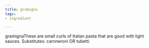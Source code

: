 ```yaml
---
title: gramigna
tags:
- ingredient

---
```

gramignaThese are small curls of Italian pasta that are good with light sauces. Substitutes: carnneroni OR tubetti
